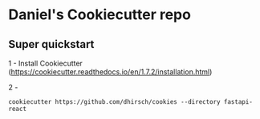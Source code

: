 # Daniel's Cookiecutter repo

## Super quickstart

1 - Install Cookiecutter (https://cookiecutter.readthedocs.io/en/1.7.2/installation.html)

2 - 
```
cookiecutter https://github.com/dhirsch/cookies --directory fastapi-react
```

